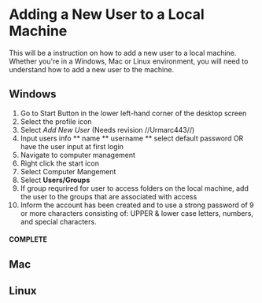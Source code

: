 # Adding a New User to a Local Machine

<p> This will be a instruction on how to add a new user to a local machine. Whether you're in a Windows, Mac or Linux environment, you will need to understand how to add a new user to the machine. </p>

## Windows
1. Go to Start Button in the lower left-hand corner of the desktop screen
2. Select the profile icon
3. Select *Add New User* (Needs revision //Urmarc443//)
4. Input users info
** name
** username
** select default password OR have the user input at first login
5. Navigate to computer management
  5. Right click the start icon 
  5. Select Computer Mangement
  5. Select __Users/Groups__
  5. If group requrired for user to access folders on the local machine, add the user to the groups that are associated with access
6. Inform the account has been created and to use a strong password of 9 or more characters consisting of: UPPER & lower case letters, numbers, and special characters.
#### COMPLETE

## Mac

## Linux
